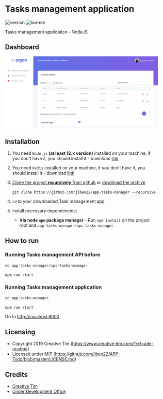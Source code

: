 # Tasks management application

![version](https://img.shields.io/badge/version-1.0.0-blue.svg)  ![license](https://img.shields.io/badge/license-MIT-blue.svg) 

Tasks management application - NodeJS

## Dashboard

![Dashboard Image](git/images/dashboard.png)

## Installation

1. You need `Node.js` **(at least 12.x version)** installed on your machine, if you don't have it, you should install it - download [link](https://nodejs.org/en/download/)

2. You need `Redis` installed on your machine, if you don't have it, you should install it - download [link](https://redis.io/download)

3. [Clone the project **recursively** from github](https://github.com/jiben22/app-tasks-manager) or [download the archive](https://github.com/jiben22/app-tasks-manager)

   `git clone https://github.com/jiben22/app-tasks-manager --recursive`

4. `cd` to your downloaded Task management app

5. Install necessary dependencies:

   - **Via node `npm` package manager** - Run `npm install` on the project root and `app-tasks-manager/api-tasks-manager`

## How to run

### Running Tasks management API  before

`cd app-tasks-manager/api-tasks-manager`

`npm run start`

### Running Tasks management application

`cd app-tasks-manager`

`npm run start`

Go to [http://localhost:8000](http://localhost:8000)

## Licensing

- Copyright 2019 Creative Tim (https://www.creative-tim.com/?ref=adn-readme)
- Licensed under MIT (https://github.com/jiben22/APP-Todo/blob/master/LICENSE.md)

## Credits

- [Creative Tim](https://creative-tim.com/?ref=adn-readme)
- [Under Development Office](https://udevoffice.com/ref=creativetim)